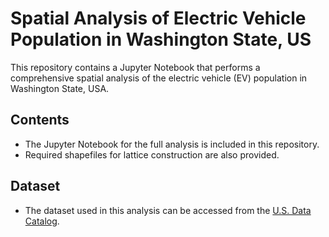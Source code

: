 # Spatial Analysis of Electric Vehicle Population in Washington State, US

This repository contains a Jupyter Notebook that performs a comprehensive spatial analysis of the electric vehicle (EV) population in Washington State, USA.

## Contents
- The Jupyter Notebook for the full analysis is included in this repository.
- Required shapefiles for lattice construction are also provided.

## Dataset
- The dataset used in this analysis can be accessed from the [U.S. Data Catalog](https://catalog.data.gov/dataset/electric-vehicle-population-data).

